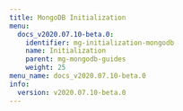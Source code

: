 ```yaml
---
title: MongoDB Initialization
menu:
  docs_v2020.07.10-beta.0:
    identifier: mg-initialization-mongodb
    name: Initialization
    parent: mg-mongodb-guides
    weight: 25
menu_name: docs_v2020.07.10-beta.0
info:
  version: v2020.07.10-beta.0
---
```


